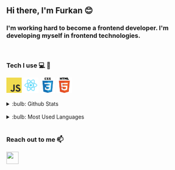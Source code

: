 ## Hi there, I'm Furkan :blush:

### I'm working hard to become a frontend developer. I'm developing myself in frontend technologies.

<br />

### Tech I use :computer: :rocket:


<img height="40" width="40" src = "https://raw.githubusercontent.com/github/explore/80688e429a7d4ef2fca1e82350fe8e3517d3494d/topics/javascript/javascript.png">

<img height="40" width="40" src = "https://raw.githubusercontent.com/github/explore/80688e429a7d4ef2fca1e82350fe8e3517d3494d/topics/react/react.png">
<img height="40" width="40" src = "https://raw.githubusercontent.com/github/explore/80688e429a7d4ef2fca1e82350fe8e3517d3494d/topics/css/css.png">
<img height="40" width="40" src = "https://raw.githubusercontent.com/github/explore/80688e429a7d4ef2fca1e82350fe8e3517d3494d/topics/html/html.png">

<br />
<br />

<details>
<summary>:bulb: Github Stats</summary> 
<img src="https://github-readme-stats.vercel.app/api?username=furkanpamuk&theme=radical">
</details>
<br />
<details>
<summary>:bulb: Most Used Languages</summary>
<img src="https://github-readme-stats.vercel.app/api/top-langs/?username=anuraghazra&layout=compact">
</details>

<br />

### Reach out to me :mailbox:

[<img height="32" width="32" src="https://unpkg.com/simple-icons@v6/icons/linkedin.svg" align="left" />][linkedin]

[linkedin]: https://www.linkedin.com/in/furkan-pamuk/


